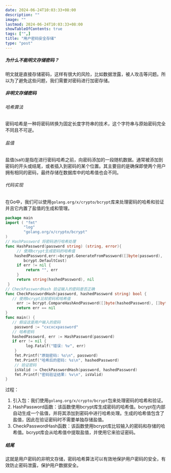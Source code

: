 ```yaml
---
date: 2024-06-24T10:03:33+08:00
description: ""
image: ""
lastmod: 2024-06-24T10:03:33+08:00
showTableOfContents: true
tags: ["",]
title: "用户密码安全存储"
type: "post"
---
```

##### 为什么不能明文存储密码？
明文就是直接存储密码，这样有很大的风险，比如数据泄露，被人攻击等问题。所以为了避免这些问题，我们需要对密码进行加密存储。
##### 非明文存储密码
###### 哈希算法
密码哈希是一种将密码转换为固定长度字符串的技术，这个字符串与原始密码完全不同且不可逆。
###### 盐值
盐值(salt)是指在进行密码哈希之前，向密码添加的一段随机数据。通常被添加到密码的开头或结尾，或者插入到密码的某个位置。其主要目的是确保即使两个用户拥有相同的密码，最终存储在数据库中的哈希值也会不同。

###### 代码实现
在Go中，我们可以使用`golang.org/x/crypto/bcrypt`库来处理密码的哈希和验证并且它内置了盐值的生成和管理。
```go
package main 
import ( "fmt" 
		"log" 
		"golang.org/x/crypto/bcrypt" 
) 
// HashPassword 将密码进行哈希处理 
func HashPassword(password string) (string, error){ 
     // 使用bcrypt生成密码的哈希值 
    hashedPassword,err:=bcrypt.GenerateFromPassword([]byte(password),
        bcrypt.DefaultCost) 
     if err != nil { 
         return "", err 
     }
     return string(hashedPassword), nil
 }
// CheckPasswordHash 验证输入的密码是否正确 
func CheckPasswordHash(password, hashedPassword string) bool { 
   // 使用bcrypt比较密码和哈希值 
     err := bcrypt.CompareHashAndPassword([]byte(hashedPassword), []byte(password))
     return err == nil 
}
func main() { 
   // 假设这是用户输入的密码
    password := "cxcxcxpassword" 
   // 哈希密码 
   hashedPassword, err := HashPassword(password)
   if err != nil { 
         log.Fatalf("错误: %v", err) 
    } 
    fmt.Printf("原始密码: %s\n", password) 
    fmt.Printf("哈希后的密码: %s\n", hashedPassword) 
    // 验证密码 
    isValid := CheckPasswordHash(password, hashedPassword)
    fmt.Printf("密码验证结果: %v\n", isValid) 
}
```
过程：
1. 引入包：我们使用`golang.org/x/crypto/bcrypt`包来处理密码的哈希和验证。
2. HashPassword函数：该函数使用bcrypt库生成密码的哈希值。bcrypt在内部自动生成一个盐值，并将其添加到密码中进行哈希处理。生成的哈希值包含了盐值，因此在验证密码时不需要单独存储盐值。
3. CheckPasswordHash函数：该函数使用bcrypt库比较输入的密码和存储的哈希值。bcrypt库会从哈希值中提取盐值，并使用它来验证密码。

##### 结尾
这就是用户密码的非明文存储，密码哈希算法可以有效地保护用户密码的安全，有效防止密码泄露，保护用户数据安全。

